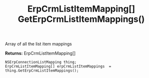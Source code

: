 ﻿---
uid: crmscript_ref_NSErpConnectionListMapping_GetErpCrmListItemMappings
title: ErpCrmListItemMapping[] GetErpCrmListItemMappings()
intellisense: NSErpConnectionListMapping.GetErpCrmListItemMappings
keywords: NSErpConnectionListMapping, GetErpCrmListItemMappings
so.topic: reference
---

Array of all the list item mappings

**Returns:** ErpCrmListItemMapping[]


```crmscript
NSErpConnectionListMapping thing;
ErpCrmListItemMapping[] erpCrmListItemMappings  = thing.GetErpCrmListItemMappings();
```



